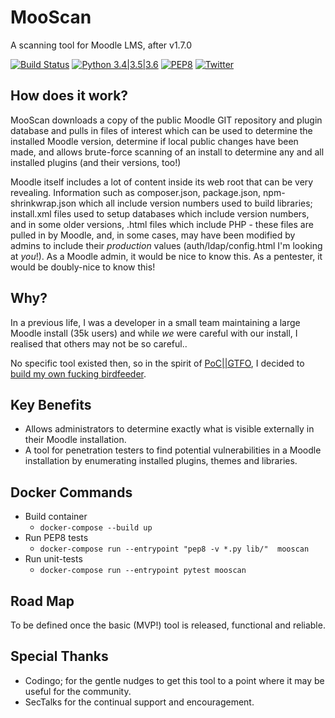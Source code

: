 # MooScan
A scanning tool for Moodle LMS, after v1.7.0

[![Build Status](https://travis-ci.org/vortexau/mooscan.svg?branch=master)](https://travis-ci.org/vortexau/mooscan) [![Python 3.4|3.5|3.6](https://img.shields.io/badge/python-3.4|3.5|3.6-brightgreen.svg)](https://www.python.org/) [![PEP8](https://img.shields.io/badge/code%20style-pep8-orange.svg)](https://www.python.org/dev/peps/pep-0008/) [![Twitter](https://img.shields.io/badge/twitter-@vortexau_-blue.svg)](https://twitter.com/vortexau)

## How does it work?
MooScan downloads a copy of the public Moodle GIT repository and plugin database and pulls in files of interest which can be used to determine the installed Moodle version, determine if local public changes have been made, and allows brute-force scanning of an install to determine any and all installed plugins (and their versions, too!)

Moodle itself includes a lot of content inside its web root that can be very revealing. Information such as composer.json, package.json, npm-shrinkwrap.json which all include version numbers used to build libraries; install.xml files used to setup databases which include version numbers, and in some older versions, .html files which include PHP - these files are pulled in by Moodle, and, in some cases, may have been modified by admins to include their *production* values (auth/ldap/config.html I'm looking at *you*!). As a Moodle admin, it would be nice to know this. As a pentester, it would be doubly-nice to know this!

## Why?
In a previous life, I was a developer in a small team maintaining a large Moodle install (35k users) and while _we_ were careful with our install, I realised that others may not be so careful..

No specific tool existed then, so in the spirit of [PoC||GTFO](https://www.alchemistowl.org/pocorgtfo/), I decided to [build my own fucking birdfeeder](https://www.alchemistowl.org/pocorgtfo/pocorgtfo02.pdf).

## Key Benefits
* Allows administrators to determine exactly what is visible externally in their Moodle installation. 
* A tool for penetration testers to find potential vulnerabilities in a Moodle installation by enumerating installed plugins, themes and libraries.

## Docker Commands
* Build container
    * `docker-compose --build up`
* Run PEP8 tests
    * `docker-compose run --entrypoint "pep8 -v *.py lib/"  mooscan`
* Run unit-tests
    * `docker-compose run --entrypoint pytest mooscan`

## Road Map
To be defined once the basic (MVP!) tool is released, functional and reliable.

## Special Thanks
* Codingo; for the gentle nudges to get this tool to a point where it may be useful for the community.
* SecTalks for the continual support and encouragement.
